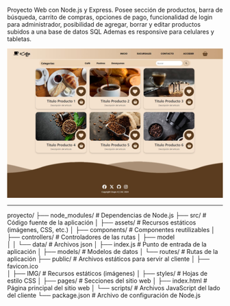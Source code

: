 Proyecto Web con Node.js y Express.
Posee sección de productos, barra de búsqueda, carrito de compras, opciones de pago,
funcionalidad de login para administrador, posibilidad de agregar, borrar y editar productos subidos a una base de datos SQL
Ademas es responsive para celulares y tabletas.

![Sección de productos](https://github.com/FFabianaB/Caffee-CAC/blob/main/public/IMG/seccion-productos.jpeg?raw=true)


-------------------------------------------------------------------
proyecto/
├── node_modules/  # Dependencias de Node.js
├── src/      # Código fuente de la aplicación
│   ├── assets/      # Recursos estáticos (imágenes, CSS, etc.)
│   ├── components/  # Componentes reutilizables
│   ├── controllers/ # Controladores de las rutas
│   ├── model       
│   │   └── data/    # Archivos json
│   ├── index.js     # Punto de entrada de la aplicación
│   ├── models/      # Modelos de datos
│   └── routes/      # Rutas de la aplicación
├── public/   # Archivos estáticos para servir al cliente
│   ├── favicon.ico       
│   ├── IMG/        # Recursos estáticos (imágenes)
│   ├── styles/     # Hojas de estilo CSS
│   ├── pages/      # Secciones del sitio web
│   ├── index.html  # Página principal del sitio web
│   └── scripts/    # Archivos JavaScript del lado del cliente
└── package.json # Archivo de configuración de Node.js
